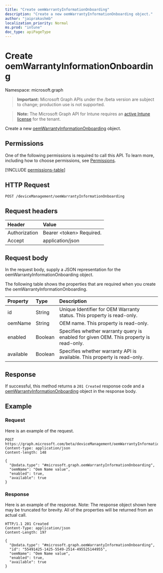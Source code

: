 ```yaml
---
title: "Create oemWarrantyInformationOnboarding"
description: "Create a new oemWarrantyInformationOnboarding object."
author: "jaiprakashmb"
localization_priority: Normal
ms.prod: "intune"
doc_type: apiPageType
---
```


# Create oemWarrantyInformationOnboarding

Namespace: microsoft.graph

> **Important:** Microsoft Graph APIs under the /beta version are subject to change; production use is not supported.

> **Note:** The Microsoft Graph API for Intune requires an [active Intune license](https://go.microsoft.com/fwlink/?linkid=839381) for the tenant.

Create a new [oemWarrantyInformationOnboarding](../resources/intune-devices-oemwarrantyinformationonboarding.md) object.

## Permissions
One of the following permissions is required to call this API. To learn more, including how to choose permissions, see [Permissions](/graph/permissions-reference).

<!-- { "blockType": "permissions", "name": "intune_devices_oemwarrantyinformationonboarding_create" } -->
[!INCLUDE [permissions-table](../includes/permissions/intune-devices-oemwarrantyinformationonboarding-create-permissions.md)]

## HTTP Request
<!-- {
  "blockType": "ignored"
}
-->
``` http
POST /deviceManagement/oemWarrantyInformationOnboarding
```

## Request headers
|Header|Value|
|:---|:---|
|Authorization|Bearer &lt;token&gt; Required.|
|Accept|application/json|

## Request body
In the request body, supply a JSON representation for the oemWarrantyInformationOnboarding object.

The following table shows the properties that are required when you create the oemWarrantyInformationOnboarding.

|Property|Type|Description|
|:---|:---|:---|
|id|String|Unique Identifier for OEM Warranty status. This property is read-only.|
|oemName|String|OEM name. This property is read-only.|
|enabled|Boolean|Specifies whether warranty query is enabled for given OEM. This property is read-only.|
|available|Boolean|Specifies whether warranty API is available. This property is read-only.|



## Response
If successful, this method returns a `201 Created` response code and a [oemWarrantyInformationOnboarding](../resources/intune-devices-oemwarrantyinformationonboarding.md) object in the response body.

## Example

### Request
Here is an example of the request.
``` http
POST https://graph.microsoft.com/beta/deviceManagement/oemWarrantyInformationOnboarding
Content-type: application/json
Content-length: 148

{
  "@odata.type": "#microsoft.graph.oemWarrantyInformationOnboarding",
  "oemName": "Oem Name value",
  "enabled": true,
  "available": true
}
```

### Response
Here is an example of the response. Note: The response object shown here may be truncated for brevity. All of the properties will be returned from an actual call.
``` http
HTTP/1.1 201 Created
Content-Type: application/json
Content-Length: 197

{
  "@odata.type": "#microsoft.graph.oemWarrantyInformationOnboarding",
  "id": "55491425-1425-5549-2514-495525144955",
  "oemName": "Oem Name value",
  "enabled": true,
  "available": true
}
```
